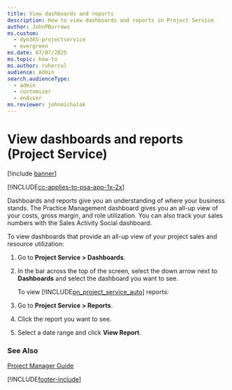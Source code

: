 ```yaml
---
title: View dashboards and reports
description: How to view dashboards and reports in Project Service
author: JohnPBurrows
ms.custom: 
  - dyn365-projectservice
  - evergreen
ms.date: 07/07/2025
ms.topic: how-to
ms.author: ruhercul
audience: Admin
search.audienceType: 
  - admin
  - customizer
  - enduser
ms.reviewer: johnmichalak
---
```

# View dashboards and reports (Project Service)

[!include [banner](../includes/psa-now-project-operations.md)]

[!INCLUDE[cc-applies-to-psa-app-1x-2x](../includes/cc-applies-to-psa-app-1x-2x.md)]

Dashboards and reports give you an understanding of where your business stands. The Practice Management dashboard gives you an all-up view of your costs, gross margin, and role utilization. You can also track your sales numbers with the Sales Activity Social dashboard.  
  
 To view dashboards that provide an all-up view of your project sales and resource utilization:  
  
1. Go to **Project Service > Dashboards**.  
  
2. In the bar across the top of the screen, select the down arrow next to **Dashboards** and select the dashboard you want to see.  
  
   To view [!INCLUDE[pn_project_service_auto](../includes/pn-project-service-auto.md)] reports:  
  
3. Go to **Project Service > Reports**.  
  
4. Click the report you want to see.  
  
5. Select a date range and click **View Report**.  
  
### See Also  
 [Project Manager Guide](../psa/project-manager-guide.md)


[!INCLUDE[footer-include](../includes/footer-banner.md)]
